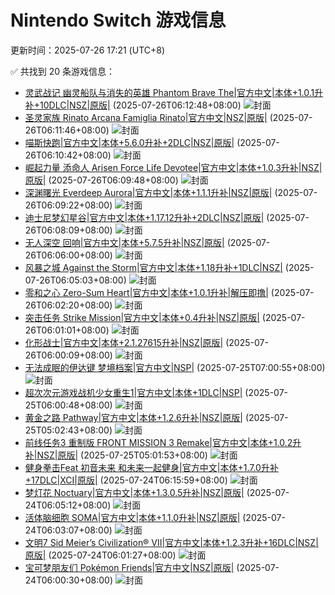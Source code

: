 # Nintendo Switch 游戏信息
更新时间：2025-07-26 17:21 (UTC+8)

✅ 共找到 20 条游戏信息：

- [灵武战记 幽灵船队与消失的英雄 Phantom Brave The|官方中文|本体+1.0.1升补+10DLC|NSZ|原版|](https://www.gamer520.com/96796.html) (2025-07-26T06:12:48+08:00)
  ![封面](https://assets.nintendo.com/image/upload/ar_16:9,c_lpad,w_1240/b_white/f_auto/q_auto/ncom/software/switch/70010000077574/8751c3672422c8b3455ae65c971e7894f5ee6730f0e8a7ae6703bee017070059)
- [圣灵家族 Rinato Arcana Famiglia Rinato|官方中文|NSZ|原版|](https://www.gamer520.com/96794.html) (2025-07-26T06:11:46+08:00)
  ![封面](https://assets.nintendo.com/image/upload/ar_16:9,c_lpad,w_1240/b_white/f_auto/q_auto/ncom/software/switch/70010000089529/768e4a578c15476feeafccbf87089ca66a7138b8a0c26c974d50c578a0a5ab03)
- [喵斯快跑|官方中文|本体+5.6.0升补+2DLC|NSZ|原版|](https://www.gamer520.com/6990.html) (2025-07-26T06:10:42+08:00)
  ![封面](https://shared.cdn.queniuqe.com/store_item_assets/steam/apps/1055810/capsule_616x353.jpg?t=1657533782)
- [崛起力量 添命人 Arisen Force Life Devotee|官方中文|本体+1.0.3升补|NSZ|原版|](https://www.gamer520.com/94947.html) (2025-07-26T06:09:48+08:00)
  ![封面](https://ig.2468c.com/2024/11/30/d2a17562d9c48.jpg)
- [深渊曙光 Everdeep Aurora|官方中文|本体+1.1.1升补|NSZ|原版|](https://www.gamer520.com/96799.html) (2025-07-26T06:09:22+08:00)
  ![封面](https://shared.cdn.queniuqe.com/store_item_assets/steam/apps/2251400/3a727123ffb3a92b0c734a84c5802a263891734a/capsule_616x353.jpg?t=1752155773)
- [迪士尼梦幻星谷|官方中文|本体+1.17.12升补+2DLC|NSZ|原版|](https://www.gamer520.com/41011.html) (2025-07-26T06:08:09+08:00)
  ![封面](https://shared.cdn.queniuqe.com/store_item_assets/steam/apps/1401590/capsule_616x353.jpg?t=1689883856)
- [无人深空 回响|官方中文|本体+5.7.5升补|NSZ|原版|](https://www.gamer520.com/42700.html) (2025-07-26T06:06:00+08:00)
  ![封面](https://img.3dmgame.com/uploads/images/news/20250327/1743038967_812780_jpg_r.jpg)
- [风暴之城 Against the Storm|官方中文|本体+1.18升补+1DLC|NSZ|](https://www.gamer520.com/95211.html) (2025-07-26T06:05:03+08:00)
  ![封面](https://shared.cdn.queniuqe.com/store_item_assets/steam/apps/1336490/capsule_616x353_schinese.jpg?t=1667293983)
- [零和之心 Zero-Sum Heart|官方中文|本体+1.0.1升补|解压即撸|](https://www.gamer520.com/96788.html) (2025-07-26T06:02:20+08:00)
  ![封面](https://assets.nintendo.com/image/upload/ar_16:9,c_lpad,w_1240/b_white/f_auto/q_auto/ncom/software/switch/70010000093151/c5c7babf6090218a53207bd379728590d144c40399af20de2538503df4383c93)
- [突击任务 Strike Mission|官方中文|本体+0.4升补|NSZ|原版|](https://www.gamer520.com/96786.html) (2025-07-26T06:01:01+08:00)
  ![封面](https://assets.nintendo.com/image/upload/ar_16:9,c_lpad,w_1240/b_white/f_auto/q_auto/ncom/software/switch/70010000085900/73e6edd1a63d676f5187dee7c947696fddd0d1f4c0008c1b8d77546ebbb3b4ef)
- [化形战士|官方中文|本体+2.1.27615升补|NSZ|原版|](https://www.gamer520.com/90843.html) (2025-07-26T06:00:09+08:00)
  ![封面](https://shared.cdn.queniuqe.com/store_item_assets/steam/apps/1430220/capsule_616x353_schinese.jpg?t=1719606933)
- [无法成眠的伊达键 梦境档案|官方中文|NSP|](https://www.gamer520.com/96744.html) (2025-07-25T07:00:55+08:00)
  ![封面](https://img-eshop.cdn.nintendo.net/i/58678ae3d4fa863e1df1e87b8119252c66e863c32ac8ce47e4a2e2b074ef151c.jpg?w=1000)
- [超次次元游戏战机少女重生1|官方中文|本体+1DLC|NSP|](https://www.gamer520.com/96684.html) (2025-07-25T06:00:48+08:00)
  ![封面](https://store.nintendo.com.hk/media/catalog/product/cache/3be328691086628caca32d01ffcc430a/f/e/fe91a0ba289b200604ad9901d5fbedb412af1bb4370cf6e0e04327491d9c914e.jpg)
- [黄金之路 Pathway|官方中文|本体+1.2.6升补|NSZ|原版|](https://www.gamer520.com/18829.html) (2025-07-25T05:02:43+08:00)
  ![封面](https://shared.cdn.queniuqe.com/store_item_assets/steam/apps/546430/capsule_616x353.jpg?t=1753289240)
- [前线任务3 重制版 FRONT MISSION 3 Remake|官方中文|本体+1.0.2升补|NSZ|原版|](https://www.gamer520.com/95083.html) (2025-07-25T05:01:53+08:00)
  ![封面](https://assets.nintendo.com/image/upload/f_auto/q_auto/dpr_1.5/ncom/software/switch/70010000059173/b5cbc22c8452e7d328b3e54c08a7d048faa7b87bd784a1ea64d54fc5173dd237)
- [健身拳击Feat 初音未来 和未来一起健身|官方中文|本体+1.7.0升补+17DLC|XCI|原版|](https://www.gamer520.com/73454.html) (2025-07-24T06:15:59+08:00)
  ![封面](https://ig.freer.blog/2024/03/07/ac7f9ee4b7b9d.jpg)
- [梦灯花 Noctuary|官方中文|本体+1.3.0.5升补|NSZ|原版|](https://www.gamer520.com/96650.html) (2025-07-24T06:05:12+08:00)
  ![封面](https://shared.cdn.queniuqe.com/store_item_assets/steam/apps/2143680/capsule_616x353_schinese.jpg?t=1701172317)
- [活体脑细胞 SOMA|官方中文|本体+1.1.0升补|NSZ|原版|](https://www.gamer520.com/96648.html) (2025-07-24T06:03:07+08:00)
  ![封面](https://assets.nintendo.com/image/upload/ar_16:9,c_lpad,w_1240/b_white/f_auto/q_auto/ncom/software/switch/70010000098552/6e664f321750f07c9eb462a7680bcfd391af84a07cebcc047991ec2918cf9016)
- [文明7 Sid Meier’s Civilization® VII|官方中文|本体+1.2.3升补+16DLC|NSZ|原版|](https://www.gamer520.com/95555.html) (2025-07-24T06:01:27+08:00)
  ![封面](https://shared.cdn.queniuqe.com/store_item_assets/steam/apps/1295660/capsule_616x353.jpg?t=1738771302)
- [宝可梦朋友们 Pokémon Friends|官方中文|NSZ|原版|](https://www.gamer520.com/96652.html) (2025-07-24T06:00:30+08:00)
  ![封面](https://assets.nintendo.com/image/upload/ar_16:9,c_lpad,w_1240/b_white/f_auto/q_auto/ncom/software/switch/70010000102052/73b5119303dffdc9b041a208359ae5965985a835bfc230a912cb48287bd29da0)
